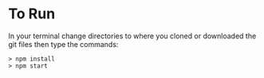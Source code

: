 # To Run
In your terminal change directories to where you cloned or
downloaded the git files then type the commands:

```
> npm install
> npm start
```
